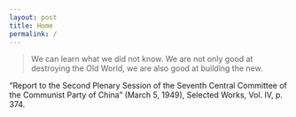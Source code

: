 ```yaml
---
layout: post
title: Home
permalink: /
---
```


> We can learn what we did not know. We are not only good at destroying the Old World, we are also good at building the new.

“Report to the Second Plenary Session of the Seventh Central Committee of the Communist Party of China” (March 5, 1949), Selected Works, Vol. IV, p. 374.